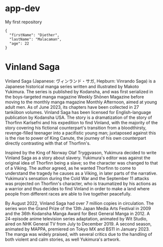 # app-dev
My first repository
```
{
  "firstName": "Diether",
  "lastName": "Malacaman",
  "age": 22
}
```
#  Vinland Saga


Vinland Saga (Japanese: ヴィンランド・サガ, Hepburn: Vinrando Saga) is a Japanese historical manga series written and illustrated by Makoto Yukimura. The series is published by Kodansha, and was first serialized in the boys-targeted manga magazine Weekly Shōnen Magazine before moving to the monthly manga magazine Monthly Afternoon, aimed at young adult men. As of June 2023, its chapters have been collected in 27 tankōbon volumes. Vinland Saga has been licensed for English-language publication by Kodansha USA. The story is a dramatization of the story of Thorfinn Karlsefni and his expedition to find Vinland, with the majority of the story covering his fictional counterpart's transition from a bloodthirsty, revenge-filled teenager into a pacifistic young man; juxtaposed against this is the rise to power of King Canute, the journey of his own counterpart directly contrasting with that of Thorfinn's.

Inspired by the King of Norway Olaf Tryggvason, Yukimura decided to write Vinland Saga as a story about slavery. Yukimura's editor was against the original idea of Thorfinn being a slave; so the character was changed to that of a Viking. The author agreed, as he wanted Thorfinn to come to understand the tragedy he causes as a Viking, in later parts of the narrative. Yukimura's sensation during the Cold War and the September 11 attacks was projected on Thorfinn's character, who is traumatized by his actions as a warrior and thus decides to find Vinland in order to make a land where people from different races are able to live together peacefully.

By August 2022, Vinland Saga had over 7 million copies in circulation. The series won the Grand Prize of the 13th Japan Media Arts Festival in 2009 and the 36th Kodansha Manga Award for Best General Manga in 2012. A 24-episode anime television series adaptation, animated by Wit Studio, aired on NHK General TV from July to December 2019. A second season, animated by MAPPA, premiered on Tokyo MX and BS11 in January 2023. The manga was widely praised, with several critics due to the handling of both violent and calm stories, as well Yukimura's artwork.

